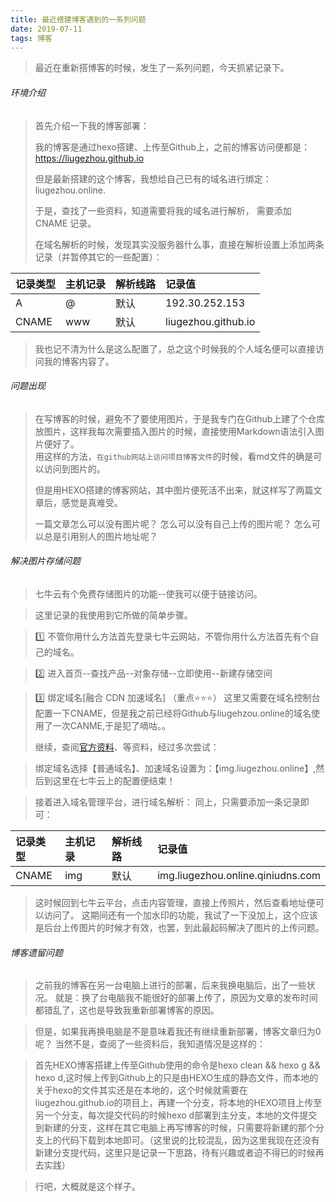 ```yaml
---
title: 最近搭建博客遇到的一系列问题
date: 2019-07-11
tags: 博客
---
```

> 最近在重新搭博客的时候，发生了一系列问题，今天抓紧记录下。

###### 环境介绍
> 首先介绍一下我的博客部署：
> 
> 我的博客是通过hexo搭建、上传至Github上，之前的博客访问便都是：https://liugezhou.github.io
> 
> 但是最新搭建的这个博客，我想给自己已有的域名进行绑定：liugezhou.online.
> 
> 于是，查找了一些资料，知道需要将我的域名进行解析， 需要添加 CNAME 记录。
> 
> 在域名解析的时候，发现其实没服务器什么事，直接在解析设置上添加两条记录（并暂停其它的一些配置）：
> 
 |记录类型|主机记录|解析线路|记录值|
 |:---   |:---  |:---   |:--- |
 |A| @|默认|192.30.252.153|
 | CNAME|www|默认|liugezhou.github.io|

> 我也记不清为什么是这么配置了，总之这个时候我的个人域名便可以直接访问我的博客内容了。

###### 问题出现
> 在写博客的时候，避免不了要使用图片，于是我专门在Github上建了个仓库放图片，这样我每次需要插入图片的时候，直接使用Markdown语法引入图片便好了。  
> 用这样的方法，`在github网站上访问项目博客文件`的时候，看md文件的确是可以访问到图片的。
> 
> 但是用HEXO搭建的博客网站，其中图片便死活不出来，就这样写了两篇文章后，感觉是真难受。
>
>一篇文章怎么可以没有图片呢？
>怎么可以没有自己上传的图片呢？
>怎么可以总是引用别人的图片地址呢？

###### 解决图片存储问题
> 七牛云有个免费存储图片的功能--使我可以便于链接访问。

> 这里记录的我使用到它所做的简单步骤。

> 1️⃣  不管你用什么方法首先登录七牛云网站，不管你用什么方法首先有个自己的域名。

> 2️⃣  进入首页--查找产品--对象存储--立即使用--新建存储空间

> 3️⃣  绑定域名[融合 CDN 加速域名] （重点⭐⭐⭐）
> 这里又需要在域名控制台配置一下CNAME，但是我之前已经将Github与liugehzou.online的域名使用了一次CANME,于是犯了嘀咕。。  
> 
> 继续，查阅[官方资料](https://developer.qiniu.com/fusion/kb/1322/how-to-configure-cname-domain-name)、等资料，经过多次尝试：

> 绑定域名选择【普通域名】、加速域名设置为：【img.liugezhou.online】,然后到这里在七牛云上的配置便结束！

> 接着进入域名管理平台，进行域名解析：
> 同上，只需要添加一条记录即可：
> 
|记录类型|主机记录|解析线路|记录值|
 |:---   |:---  |:---   |:--- |
 | CNAME|img|默认|img.liugezhou.online.qiniudns.com|

 >这时候回到七牛云平台，点击内容管理，直接上传照片，然后查看地址便可以访问了。
 > 这期间还有一个加水印的功能，我试了一下没加上，这个应该是后台上传图片的时候才有效，也罢，到此最起码解决了图片的上传问题。

 ###### 博客遗留问题
 > 之前我的博客在另一台电脑上进行的部署，后来我换电脑后，出了一些状况。
 > 就是：换了台电脑我不能很好的部署上传了，原因为文章的发布时间都错乱了，这也是导致我重新部署博客的原因。

 > 但是，如果我再换电脑是不是意味着我还有继续重新部署，博客文章归为0呢？
 > 当然不是，查阅了一些资料后，我知道情况是这样的：
 
 > 首先HEXO博客搭建上传至Github使用的命令是hexo clean && hexo g && hexo d,这时候上传到Github上的只是由HEXO生成的静态文件，而本地的关于hexo的文件其实还是在本地的，这个时候就需要在liugezhou.github.io的项目上，再建一个分支，将本地的HEXO项目上传至另一个分支，每次提交代码的时候hexo d部署到主分支，本地的文件提交到新建的分支，这样在其它电脑上再写博客的时候，只需要将新建的那个分支上的代码下载到本地即可。（这里说的比较混乱，因为这里我现在还没有新建分支提代码，这里只是记录一下思路，待有兴趣或者迫不得已的时候再去实践） 

 > 行吧，大概就是这个样子。

